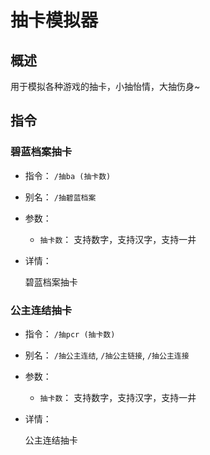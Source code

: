 # 抽卡模拟器

## 概述

用于模拟各种游戏的抽卡，小抽怡情，大抽伤身~

## 指令

### 碧蓝档案抽卡

- 指令： `/抽ba (抽卡数)`

- 别名： `/抽碧蓝档案`

- 参数：

  - `抽卡数`： 支持数字，支持汉字，支持一井

- 详情：

  碧蓝档案抽卡

### 公主连结抽卡

- 指令： `/抽pcr (抽卡数)`

- 别名： `/抽公主连结`, `/抽公主链接`, `/抽公主连接`

- 参数：

  - `抽卡数`： 支持数字，支持汉字，支持一井

- 详情：

  公主连结抽卡
  